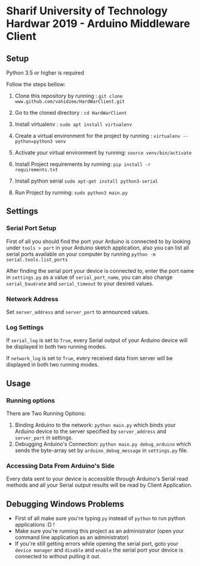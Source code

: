 # Sharif University of Technology Hardwar 2019 - Arduino Middleware Client
## Setup
Python 3.5 or higher is required

Follow the steps bellow:
1. Clone this repository by running :
`git clone www.github.com/vahidzee/HardWarClient.git`

2. Go to the cloned directory :
`cd HardWarClient`

3. Install virtualenv :
`sudo apt install virtualenv`

4. Create a virtual environment for the project by running : 
`virtualenv --python=python3 venv`

5. Activate your virtual environment by running:
`source venv/bin/activate`

6. Install Project requirements by running:
`pip install -r requirements.txt`

7. Install python serial
`sudo apt-get install python3-serial`

8. Run Project by running:
`sudo python3 main.py`

## Settings
### Serial Port Setup
First of all you should find the port your Arduino is connected to by looking under 
`tools > port` in your Arduino sketch application,
also you can list all serial ports available on your computer by running
`python -m serial.tools.list_ports` 

After finding the serial port your device is connected to, 
enter the port name in `settings.py` as a value of `serial_port_name`,
you can also change `serial_baudrate` and `serial_timeout` to your desired values.

### Network Address
Set `server_address` and `server_port` to announced values.

### Log Settings
If `serial_log` is set to `True`, every Serial output of your Arduino device will be displayed in both two running modes.

If `network_log` is set to `True`, every received data from server will be displayed in both two running modes.
 
## Usage
### Running options
There are Two Running Options:
1. Binding Arduino to the network: `python main.py` which binds your Arduino device to the server specified by `server_address` and `server_port` in settings.
2. Debugging Arduino's Connection: `python main.py debug_arduino` which sends the byte-array set by `arduino_debug_message` in `settings.py` file.

### Accessing Data From Arduino's Side
Every data sent to your device is accessible through Arduino's Serial read methods and all your Serial output results will be read by Client Application.


## Debugging Windows Problems
* First of all make sure you're typing `py` instead of `python` to run python applications :D !
* Make sure you're running this project as an administrator (open your command line application as an administrator)
* If you're still getting errors while opening the serial port, goto your `device manager` and `disable` and `enable` the serial port your device is connected to without pulling it out.
